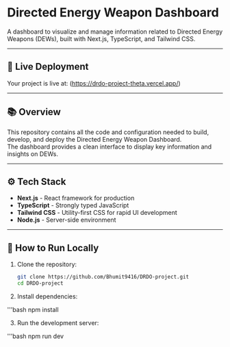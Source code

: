 # Directed Energy Weapon Dashboard

A dashboard to visualize and manage information related to Directed Energy Weapons (DEWs), built with Next.js, TypeScript, and Tailwind CSS.

---

## 🚀 Live Deployment

Your project is live at:
(https://drdo-project-theta.vercel.app/)

---

## 📚 Overview

This repository contains all the code and configuration needed to build, develop, and deploy the Directed Energy Weapon Dashboard.  
The dashboard provides a clean interface to display key information and insights on DEWs.

---

## ⚙️ Tech Stack

- **Next.js** - React framework for production
- **TypeScript** - Strongly typed JavaScript
- **Tailwind CSS** - Utility-first CSS for rapid UI development
- **Node.js** - Server-side environment

---

## 🚀 How to Run Locally

1. Clone the repository:
   ```bash
   git clone https://github.com/Bhumit9416/DRDO-project.git
   cd DRDO-project

2. Install dependencies:

'''bash
npm install

3. Run the development server:

'''bash
npm run dev
